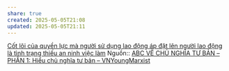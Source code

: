 ```yaml
---
share: true
created: 2025-05-05T21:08
updated: 2025-05-05T21:11
---
```

[Cốt lõi của quyền lực mà người sử dụng lao động áp đặt lên người lao động là tình trạng thiếu an ninh việc làm](./C%E1%BB%91t%20l%C3%B5i%20c%E1%BB%A7a%20quy%E1%BB%81n%20l%E1%BB%B1c%20m%C3%A0%20ng%C6%B0%E1%BB%9Di%20s%E1%BB%AD%20d%E1%BB%A5ng%20lao%20%C4%91%E1%BB%99ng%20%C3%A1p%20%C4%91%E1%BA%B7t%20l%C3%AAn%20ng%C6%B0%E1%BB%9Di%20lao%20%C4%91%E1%BB%99ng%20l%C3%A0%20t%C3%ACnh%20tr%E1%BA%A1ng%20thi%E1%BA%BFu%20an%20ninh%20vi%E1%BB%87c%20l%C3%A0m.md)
Nguồn:: [ABC VỀ CHỦ NGHĨA TƯ BẢN – PHẦN 1: Hiểu chủ nghĩa tư bản – VNYoungMarxist](https://vnmarxist.com/post-2137.html)